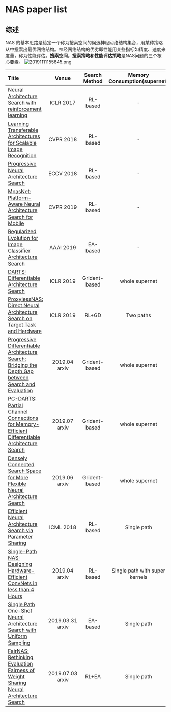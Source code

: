# NAS paper list

## 综述

NAS 的基本思路是给定一个称为搜索空间的候选神经网络结构集合，用某种策略从中搜索出最优网络结构。神经网络结构的优劣即性能用某些指标如精度、速度来度量，称为性能评估。**搜索空间，搜索策略和性能评估策略**是NAS问题的三个核心要素。
![20191111155645.png](http://image.jingsnow.com/image/20191111155645.png)


|  Title  | Venue    | Search Method   | Memory Consumption(supernet)     |  Code |
|:--------|:--------:|:--------:|:--------:|:--------:|
| [Neural Architecture Search with reinforcement learning](https://arxiv.org/abs/1611.01578) | ICLR 2017  | RL-based | -  | - |
| [Learning Transferable Architectures for Scalable Image Recognition](https://arxiv.org/abs/1707.07012) | CVPR 2018  | RL-based | -  | - |
| [Progressive Neural Architecture Search](https://arxiv.org/abs/1712.00559) | ECCV 2018  | RL-based | -  | - |
| [MnasNet: Platform-Aware Neural Architecture Search for Mobile](https://arxiv.org/abs/1807.11626?context=cs.LG) | CVPR 2019  | RL-based | -  | - |
| [Regularized Evolution for Image Classifier Architecture Search](https://arxiv.org/abs/1802.01548) | AAAI 2019  | EA-based | -  | - |
| [DARTS: Differentiable Architecture Search](https://arxiv.org/abs/1806.09055) | ICLR 2019  | Grident-based | whole supernet |[github](https://github.com/quark0/darts)|
| [ProxylessNAS: Direct Neural Architecture Search on Target Task and Hardware](https://arxiv.org/pdf/1812.00332.pdf) | ICLR 2019  | RL+GD | Two paths  |[github](https://github.com/MIT-HAN-LAB/ProxylessNAS)|
| [Progressive Differentiable Architecture Search: Bridging the Depth Gap between Search and Evaluation](https://arxiv.org/abs/1904.12760) | 2019.04 arxiv  | Grident-based | whole supernet  |[github](https://github.com/chenxin061/pdarts)|
| [PC-DARTS: Partial Channel Connections for Memory-Efficient Differentiable Architecture Search](https://arxiv.org/abs/1907.05737v1) | 2019.07 arxiv  | Grident-based | whole supernet  |[github](https://github.com/yuhuixu1993/PC-DARTS)|
| [Densely Connected Search Space for More Flexible Neural Architecture Search](https://arxiv.org/abs/1906.09607) | 2019.06 arxiv  | Grident-based | whole supernet  |[github](https://github.com/JaminFong/DenseNAS)|
| [Efficient Neural Architecture Search via Parameter Sharing](https://arxiv.org/abs/1802.03268) | ICML 2018  | RL-based | Single path  |[github](https://github.com/carpedm20/ENAS-pytorch)|
| [Single-Path NAS: Designing Hardware-Efficient ConvNets in less than 4 Hours](https://arxiv.org/abs/1904.02877?context=cs) | 2019.04 arxiv  | RL-based | Single path with super kernels  |[github](https://github.com/dstamoulis/single-path-nas)|
| [Single Path One-Shot Neural Architecture Search with Uniform Sampling](https://arxiv.org/abs/1904.00420?context=cs.CV) | 2019.03.31 arxiv  | EA-based | Single path |[github](https://github.com/megvii-model/SinglePathOneShot)|
| [FairNAS: Rethinking Evaluation Fairness of Weight Sharing Neural Architecture Search](https://arxiv.org/abs/1907.01845) | 2019.07.03 arxiv  | RL+EA | Single path |[github](https://github.com/xiaomi-automl/FairNAS)|


